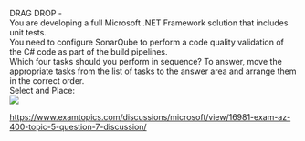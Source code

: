 DRAG DROP -<br/>You are developing a full Microsoft .NET Framework solution that includes unit tests.<br/>You need to configure SonarQube to perform a code quality validation of the C# code as part of the build pipelines.<br/>Which four tasks should you perform in sequence? To answer, move the appropriate tasks from the list of tasks to the answer area and arrange them in the correct order.<br/>Select and Place:<br/><img src="https://www.examtopics.com/assets/media/exam-media/04257/0023000001.png" class="in-exam-image"/><br/><p><a href="https://www.examtopics.com/discussions/microsoft/view/16981-exam-az-400-topic-5-question-7-discussion/">https://www.examtopics.com/discussions/microsoft/view/16981-exam-az-400-topic-5-question-7-discussion/</a></p><script src="https://giscus.app/client.js"                    data-repo="azsamples/az204"                    data-repo-id="R_kgDOMRXzDQ"                    data-category="General"                    data-category-id="DIC_kwDOMRXzDc4Cgi27"                    data-mapping="pathname"                    data-strict="0"                    data-reactions-enabled="0"                    data-emit-metadata="0"                    data-input-position="bottom"                    data-theme="preferred_color_scheme"                    data-lang="en"                    crossorigin="anonymous"                    async>                    </script>